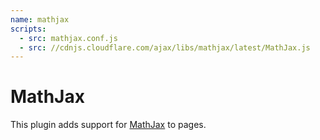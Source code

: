 ```yaml
---
name: mathjax
scripts:
  - src: mathjax.conf.js
  - src: //cdnjs.cloudflare.com/ajax/libs/mathjax/latest/MathJax.js
---
```


# MathJax

This plugin adds support for [MathJax](https://www.mathjax.org/) to
pages.

